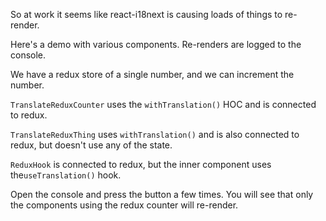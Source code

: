 So at work it seems like react-i18next is causing loads of things to re-render.

Here's a demo with various components. Re-renders are logged to the console.

We have a redux store of a single number, and we can increment the number.

`TranslateReduxCounter` uses the `withTranslation()` HOC and is connected to redux.

`TranslateReduxThing` uses `withTranslation()` and is also connected to redux, but doesn't use any of the state.

`ReduxHook` is connected to redux, but the inner component uses the`useTranslation()` hook.

Open the console and press the button a few times.
You will see that only the components using the redux counter will re-render.
